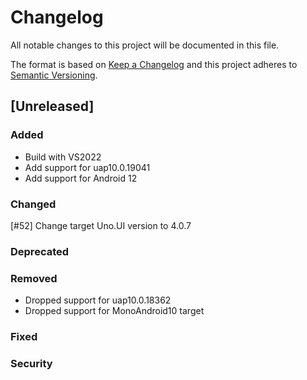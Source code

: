 # Changelog
All notable changes to this project will be documented in this file.

The format is based on [Keep a Changelog](http://keepachangelog.com/en/1.0.0/)
and this project adheres to [Semantic Versioning](http://semver.org/spec/v2.0.0.html).

## [Unreleased]

### Added
* Build with VS2022
* Add support for uap10.0.19041
* Add support for Android 12

### Changed
[#52] Change target Uno.UI version to 4.0.7
### Deprecated

### Removed
* Dropped support for uap10.0.18362
* Dropped support for MonoAndroid10 target

### Fixed

### Security
